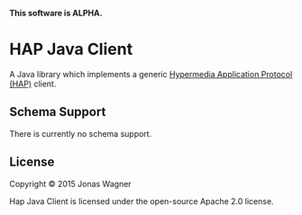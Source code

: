 __This software is ALPHA.__

# HAP Java Client

A Java library which implements a generic [Hypermedia Application Protocol (HAP)](https://github.com/alexanderkiel/hap-spec) 
client.

## Schema Support

There is currently no schema support.

## License

Copyright © 2015 Jonas Wagner

Hap Java Client is licensed under the open-source Apache 2.0 license.
